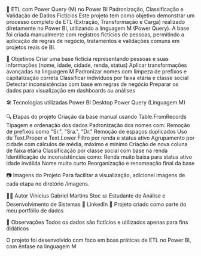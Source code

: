 🧩 ETL com Power Query (M) no Power BI
Padronização, Classificação e Validação de Dados Fictícios
Este projeto tem como objetivo demonstrar um processo completo de ETL (Extração, Transformação e Carga) realizado diretamente no Power BI, utilizando a linguagem M (Power Query). A base foi criada manualmente com registros fictícios de pessoas, permitindo a aplicação de regras de negócio, tratamentos e validações comuns em projetos reais de BI.

🧠 Objetivos
Criar uma base fictícia representando pessoas e suas informações (nome, idade, cidade, renda, status)
Aplicar transformações avançadas na linguagem M
Padronizar nomes com limpeza de prefixos e capitalização correta
Classificar indivíduos por faixa etária e classe social
Detectar inconsistências com base em regras de negócio
Preparar os dados para visualização em dashboards ou análises

🛠️ Tecnologias utilizadas
Power BI Desktop
Power Query (Linguagem M)

🔍 Etapas do projeto
Criação da base manual usando Table.FromRecords
Tipagem e ordenação dos dados
Padronização dos nomes com:
Remoção de prefixos como "Sr.", "Sra.", "Dr."
Remoção de espaços duplicados
Uso de Text.Proper e Text.Lower
Filtro por renda e status ativo
Agrupamento por cidade com cálculos de média, máximo e mínimo
Criação de nova coluna de faixa etária
Classificação por classe social com base na renda
Identificação de inconsistências como:
Renda muito baixa para status ativo
Idade inválida
Nome muito curto
Reorganização e renomeação final da base

📷 Imagens do Projeto
Para facilitar a visualização, adicionei imagens de cada etapa no diretório /imagens.

👨‍💻 Autor
Vinicius Gabriel Martins Stoc
📊 Estudante de Análise e Desenvolvimento de Sistemas
🔗 LinkedIn
📂 Projeto criado como parte do meu portfólio de dados

📌 Observações
Todos os dados são fictícios e utilizados apenas para fins didáticos

O projeto foi desenvolvido com foco em boas práticas de ETL no Power BI, com ênfase na linguagem M


